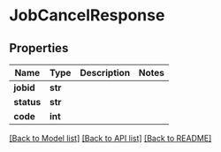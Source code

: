 # JobCancelResponse


## Properties
Name | Type | Description | Notes
------------ | ------------- | ------------- | -------------
**jobid** | **str** |  | 
**status** | **str** |  | 
**code** | **int** |  | 

[[Back to Model list]](../README.md#documentation-for-models) [[Back to API list]](../README.md#documentation-for-api-endpoints) [[Back to README]](../README.md)


